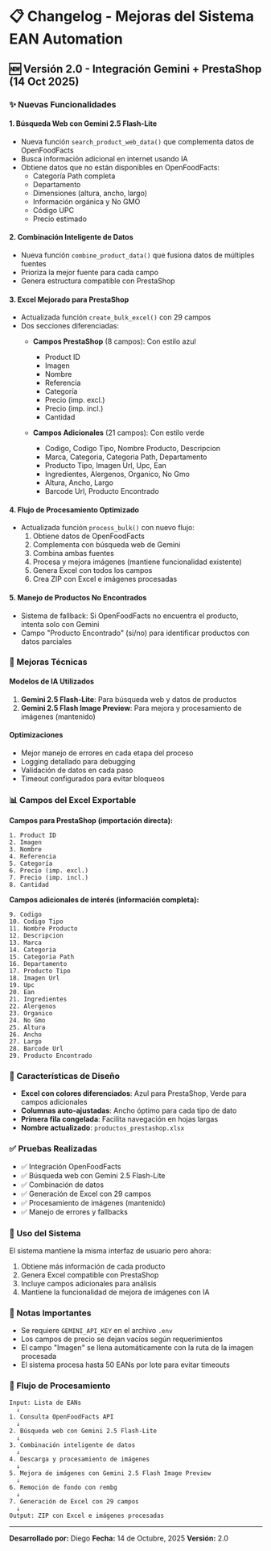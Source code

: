 # 📋 Changelog - Mejoras del Sistema EAN Automation

## 🆕 Versión 2.0 - Integración Gemini + PrestaShop (14 Oct 2025)

### ✨ Nuevas Funcionalidades

#### 1. **Búsqueda Web con Gemini 2.5 Flash-Lite**
- Nueva función `search_product_web_data()` que complementa datos de OpenFoodFacts
- Busca información adicional en internet usando IA
- Obtiene datos que no están disponibles en OpenFoodFacts:
  - Categoría Path completa
  - Departamento
  - Dimensiones (altura, ancho, largo)
  - Información orgánica y No GMO
  - Código UPC
  - Precio estimado

#### 2. **Combinación Inteligente de Datos**
- Nueva función `combine_product_data()` que fusiona datos de múltiples fuentes
- Prioriza la mejor fuente para cada campo
- Genera estructura compatible con PrestaShop

#### 3. **Excel Mejorado para PrestaShop**
- Actualizada función `create_bulk_excel()` con 29 campos
- Dos secciones diferenciadas:
  - **Campos PrestaShop** (8 campos): Con estilo azul
    - Product ID
    - Imagen
    - Nombre
    - Referencia
    - Categoría
    - Precio (imp. excl.)
    - Precio (imp. incl.)
    - Cantidad
  
  - **Campos Adicionales** (21 campos): Con estilo verde
    - Codigo, Codigo Tipo, Nombre Producto, Descripcion
    - Marca, Categoria, Categoria Path, Departamento
    - Producto Tipo, Imagen Url, Upc, Ean
    - Ingredientes, Alergenos, Organico, No Gmo
    - Altura, Ancho, Largo
    - Barcode Url, Producto Encontrado

#### 4. **Flujo de Procesamiento Optimizado**
- Actualizada función `process_bulk()` con nuevo flujo:
  1. Obtiene datos de OpenFoodFacts
  2. Complementa con búsqueda web de Gemini
  3. Combina ambas fuentes
  4. Procesa y mejora imágenes (mantiene funcionalidad existente)
  5. Genera Excel con todos los campos
  6. Crea ZIP con Excel e imágenes procesadas

#### 5. **Manejo de Productos No Encontrados**
- Sistema de fallback: Si OpenFoodFacts no encuentra el producto, intenta solo con Gemini
- Campo "Producto Encontrado" (si/no) para identificar productos con datos parciales

### 🔧 Mejoras Técnicas

#### Modelos de IA Utilizados
1. **Gemini 2.5 Flash-Lite**: Para búsqueda web y datos de productos
2. **Gemini 2.5 Flash Image Preview**: Para mejora y procesamiento de imágenes (mantenido)

#### Optimizaciones
- Mejor manejo de errores en cada etapa del proceso
- Logging detallado para debugging
- Validación de datos en cada paso
- Timeout configurados para evitar bloqueos

### 📊 Campos del Excel Exportable

**Campos para PrestaShop (importación directa):**
```
1. Product ID
2. Imagen
3. Nombre
4. Referencia
5. Categoría
6. Precio (imp. excl.)
7. Precio (imp. incl.)
8. Cantidad
```

**Campos adicionales de interés (información completa):**
```
9. Codigo
10. Codigo Tipo
11. Nombre Producto
12. Descripcion
13. Marca
14. Categoria
15. Categoria Path
16. Departamento
17. Producto Tipo
18. Imagen Url
19. Upc
20. Ean
21. Ingredientes
22. Alergenos
23. Organico
24. No Gmo
25. Altura
26. Ancho
27. Largo
28. Barcode Url
29. Producto Encontrado
```

### 🎨 Características de Diseño

- **Excel con colores diferenciados**: Azul para PrestaShop, Verde para campos adicionales
- **Columnas auto-ajustadas**: Ancho óptimo para cada tipo de dato
- **Primera fila congelada**: Facilita navegación en hojas largas
- **Nombre actualizado**: `productos_prestashop.xlsx`

### ✅ Pruebas Realizadas

- ✅ Integración OpenFoodFacts
- ✅ Búsqueda web con Gemini 2.5 Flash-Lite
- ✅ Combinación de datos
- ✅ Generación de Excel con 29 campos
- ✅ Procesamiento de imágenes (mantenido)
- ✅ Manejo de errores y fallbacks

### 🚀 Uso del Sistema

El sistema mantiene la misma interfaz de usuario pero ahora:
1. Obtiene más información de cada producto
2. Genera Excel compatible con PrestaShop
3. Incluye campos adicionales para análisis
4. Mantiene la funcionalidad de mejora de imágenes con IA

### 📝 Notas Importantes

- Se requiere `GEMINI_API_KEY` en el archivo `.env`
- Los campos de precio se dejan vacíos según requerimientos
- El campo "Imagen" se llena automáticamente con la ruta de la imagen procesada
- El sistema procesa hasta 50 EANs por lote para evitar timeouts

### 🔄 Flujo de Procesamiento

```
Input: Lista de EANs
  ↓
1. Consulta OpenFoodFacts API
  ↓
2. Búsqueda web con Gemini 2.5 Flash-Lite
  ↓
3. Combinación inteligente de datos
  ↓
4. Descarga y procesamiento de imágenes
  ↓
5. Mejora de imágenes con Gemini 2.5 Flash Image Preview
  ↓
6. Remoción de fondo con rembg
  ↓
7. Generación de Excel con 29 campos
  ↓
Output: ZIP con Excel e imágenes procesadas
```

---

**Desarrollado por:** Diego
**Fecha:** 14 de Octubre, 2025
**Versión:** 2.0


